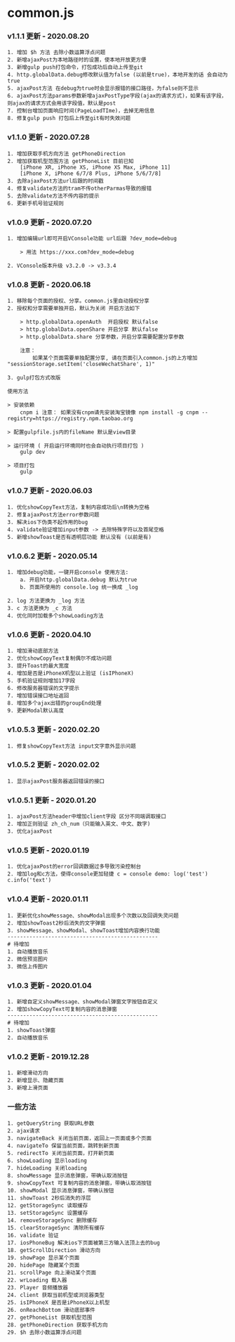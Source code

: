 # common.js

### v1.1.1 更新 - 2020.08.20
```
1. 增加 $h 方法 去除小数运算浮点问题
2. 新增ajaxPost为本地路径时的设置，使本地开放更方便
3. 新增gulp push打包命令，打包成功后自动上传至git
4. http.globalData.debug修改默认值为false (以前是true)，本地开发的话 会自动为true
5. ajaxPost方法 在debug为true时会显示报错的接口路径，为false则不显示
6. ajaxPost方法params参数新增ajaxPostType字段(ajax的请求方式)，如果有该字段，则ajax的请求方式会用该字段值，默认是post
7. 控制台增加页面响应时间(PageLoadTIme)，去掉无用信息
8. 修复gulp push 打包后上传至git有时失效问题
```

### v1.1.0 更新 - 2020.07.28
```
1. 增加获取手机方向方法 getPhoneDirection
2. 增加获取机型范围方法 getPhoneList 目前已知 
    [iPhone XR, iPhone XS, iPhone XS Max, iPhone 11]
    [iPhone X, iPhone 6/7/8 Plus, iPhone 5/6/7/8]
3. 去除ajaxPost方法url后跟的时间戳
4. 修复validate方法的tram不传otherParmas导致的报错
5. 去除validate方法不传内容的提示
6. 更新手机号验证规则
```

### v1.0.9 更新 - 2020.07.20
```
1. 增加编辑url即可开启VConsole功能 url后跟 ?dev_mode=debug

    > 用法 https://xxx.com?dev_mode=debug

2. VConsole版本升级 v3.2.0 -> v3.3.4
```

### v1.0.8 更新 - 2020.06.18
```
1. 移除每个页面的授权、分享。common.js里自动授权分享
2. 授权和分享需要单独开启，默认为关闭 开启方法如下

    > http.globalData.openAuth  开启授权 默认false
    > http.globalData.openShare 开启分享 默认false
    > http.globalData.share 分享参数，开启分享需要配置分享参数

    注意： 
        如果某个页面需要单独配置分享, 请在页面引入common.js的上方增加 "sessionStorage.setItem('closeWechatShare', 1)" 

3. gulp打包方式改版

使用方法

> 安装依赖
    cnpm i 注意： 如果没有cnpm请先安装淘宝镜像 npm install -g cnpm --registry=https://registry.npm.taobao.org

> 配置gulpfile.js内的fileName 默认是view目录

> 运行环境 ( 开启运行环境同时也会自动执行项目打包 )
    gulp dev

> 项目打包
    gulp
```

### v1.0.7 更新 - 2020.06.03
```$xslt
1. 优化showCopyText方法，复制内容成功后\n转换为空格
2. 修复ajaxPost方法error参数问题
3. 解决ios下伪类不起作用的bug
4. validate验证增加input参数 -> 去除特殊字符以及首尾空格
5. 新增showToast是否有透明层功能 默认没有 (以前是有)
```

### v1.0.6.2 更新 - 2020.05.14
```
1. 增加debug功能，一键开启console 使用方法:
    a. 开启http.globalData.debug 默认为true
    b. 页面所使用的 console.log 统一换成 _log
    
2. log 方法更换为 _log 方法
3. c 方法更换为 _c 方法
4. 优化同时加载多个showLoading方法
```

### v1.0.6 更新 - 2020.04.10
~~~
1. 增加滑动底部方法
2. 优化showCopyText复制偶尔不成功问题
3. 提升Toast的最大宽度
4. 增加是否是iPhoneX机型以上验证 (isIPhoneX)
5. 手机验证规则增加17字段
6. 修改服务器错误的文字提示
7. 增加错误接口地址返回
8. 增加多个ajax出错的groupEnd处理
9. 更新Modal默认高度
~~~

### v1.0.5.3 更新 - 2020.02.20
~~~
1. 修复showCopyText方法 input文字意外显示问题
~~~

### v1.0.5.2 更新 - 2020.02.02
```angular2
1. 显示ajaxPost服务器返回错误的接口
```

### v1.0.5.1 更新 - 2020.01.20
```angular2
1. ajaxPost方法header中增加client字段 区分不同端调取接口
2. 增加正则验证 zh_ch_num（只能输入英文、中文、数字)
3. 优化ajaxPost
```

### v1.0.5 更新 - 2020.01.19
```
1. 优化ajaxPost的error回调数据过多导致污染控制台
2. 增加log和c方法，使得console更加轻捷 c = console demo: log('test') c.info('text')
```

### v1.0.4 更新 - 2020.01.11
```$xslt
1. 更新优化showMessage、showModal出现多个次数以及回调失灵问题
2. 增加showToast2秒后消失的文字弹窗
3. showMessage、showModal、showToast增加内容换行功能
------------------------------------------------
# 待增加
1. 自动播放音乐
2. 微信预览图片
3. 微信上传图片
```
### v1.0.3 更新 - 2020.01.04
```$xslt
1. 新增自定义showMessage、showModal弹窗文字按钮自定义
2. 增加showCopyText可复制内容的消息弹窗
------------------------------------------------
# 待增加
1. showToast弹窗
2. 自动播放音乐
```

### v1.0.2 更新 - 2019.12.28
```
1. 新增滑动方向
2. 新增显示、隐藏页面
3. 新增上滑页面
```

### 一些方法
```$xslt
1. getQueryString 获取URL参数
2. ajax请求
3. navigateBack 关闭当前页面，返回上一页面或多个页面
4. navigateTo 保留当前页面，跳转到新页面
5. redirectTo 关闭当前页面，打开新页面
6. showLoading 显示loading
7. hideLoading 关闭loading
8. showMessage 显示消息弹窗，带确认取消按钮
9. showCopyText 可复制内容的消息弹窗，带确认取消按钮
10. showModal 显示消息弹窗，带确认按钮
11. showToast 2秒后消失的浮层
12. getStorageSync 读取缓存
13. setStorageSync 设置缓存
14. removeStorageSync 删除缓存
15. clearStorageSync 清除所有缓存
16. validate 验证
17. iosPhoneBug 解决ios下页面被第三方输入法顶上去的bug
18. getScrollDirection 滑动方向
19. showPage 显示某个页面
20. hidePage 隐藏某个页面
21. scrollPage 向上滑动某个页面
22. wrLoading 载入器
23. Player 音频播放器
24. client 获取当前机型或浏览器类型
25. isIPhoneX 是否是iPhoneX以上机型
26. onReachBottom 滑动底部事件
27. getPhoneList 获取机型范围
28. getPhoneDirection 获取手机方向
29. $h 去除小数运算浮点问题
```
